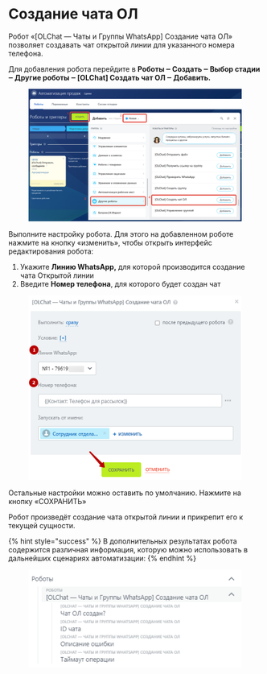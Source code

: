# Создание чата ОЛ

Робот «\[OLChat — Чаты и Группы WhatsApp] Создание чата ОЛ» позволяет создавать чат открытой линии для указанного номера телефона.

Для добавления робота перейдите в **Роботы ‒ Создать ‒ Выбор стадии ‒ Другие роботы ‒ \[OLChat] Создать чат ОЛ ‒ Добавить.**

<figure><img src="../../.gitbook/assets/image (1171).png" alt=""><figcaption></figcaption></figure>

Выполните настройку робота. Для этого на добавленном роботе нажмите на кнопку «изменить», чтобы открыть интерфейс редактирования робота:

1. Укажите **Линию WhatsApp,** для которой производится создание чата Открытой линии
2. Введите **Номер телефона**, для которого будет создан чат

<figure><img src="../../.gitbook/assets/image (14) (1).png" alt=""><figcaption></figcaption></figure>

Остальные настройки можно оставить по умолчанию. Нажмите на кнопку «СОХРАНИТЬ»

Робот произведёт создание чата открытой линии и прикрепит его к текущей сущности.

{% hint style="success" %}
В дополнительных результатах робота содержится различная информация, которую можно использовать в дальнейших сценариях автоматизации:
{% endhint %}

<figure><img src="../../.gitbook/assets/image (15) (1).png" alt=""><figcaption></figcaption></figure>
